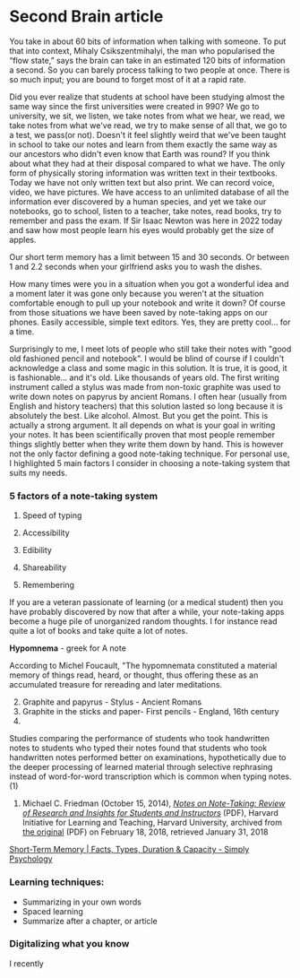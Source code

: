 # Second Brain article
You take in about 60 bits of information when talking with someone. To put that into context, Mihaly Csikszentmihalyi, the man who popularised the “flow state,” says the brain can take in an estimated 120 bits of information a second. So you can barely process talking to two people at once. There is so much input; you are bound to forget most of it at a rapid rate.

Did you ever realize that students at school have been studying almost the same way since the first universities were created in 990? We go to university, we sit, we listen, we take notes from what we hear, we read, we take notes from what we've read, we try to make sense of all that, we go to a test, we pass(or not). Doesn't it feel slightly weird that we've been taught in school to take our notes and learn from them exactly the same way as our ancestors who didn't even know that Earth was round? If you think about what they had at their disposal compared to what we have. The only form of physically storing information was written text in their textbooks. Today we have not only written text but also print. We can record voice, video, we have pictures. We have access to an unlimited database of all the information ever discovered by a human species, and yet we take our notebooks, go to school, listen to a teacher, take notes, read books, try to remember and pass the exam. If Sir Isaac Newton was here in 2022 today and saw how most people learn his eyes would probably get the size of apples.


Our short term memory has a limit between 15 and 30 seconds. Or between 1 and 2.2 seconds when your girlfriend asks you to wash the dishes. 

How many times were you in a situation when you got a wonderful idea and a moment later it was gone only because you weren't at the situation comfortable enough to pull up your notebook and write it down? Of course from those situations we have been saved by note-taking apps on our phones. Easily accessible, simple text editors. Yes, they are pretty cool... for a time.

Surprisingly to me, I meet lots of people who still take their notes with "good old fashioned pencil and notebook". I would be blind of course if I couldn't acknowledge a class and some magic in this solution. It is true, it is good, it is fashionable... and it's old. Like thousands of years old. The first writing instrument called a stylus was made from non-toxic graphite was used to write down notes on papyrus by ancient Romans. I often hear (usually from English and history teachers) that this solution lasted so long because it is absolutely the best. Like alcohol. Almost. But you get the point. This is actually a strong argument. It all depends on what is your goal in writing your notes. It has been scientifically proven that most people remember things slightly better when they write them down by hand. This is however not the only factor defining a good note-taking technique. For personal use, I highlighted 5 main factors I consider in choosing a note-taking system that suits my needs.

### 5 factors of a note-taking system
1. Speed of typing

3. Accessibility
4. Edibility
5. Shareability
6. Remembering

If you are a veteran passionate of learning (or a medical student) then you have probably discovered by now that after a while, your note-taking apps become a huge pile of unorganized random thoughts. I for instance read quite a lot of books and take quite a lot of notes.  
 

**Hypomnema** - greek for A note

According to Michel Foucault, "The hypomnemata constituted a material memory of things read, heard, or thought, thus offering these as an accumulated treasure for rereading and later meditations.


2. Graphite and papyrus - Stylus - Ancient Romans
3. Graphite in the sticks and paper- First pencils - England, 16th century
4. 


Studies comparing the performance of students who took handwritten notes to students who typed their notes found that students who took handwritten notes performed better on examinations, hypothetically due to the deeper processing of learned material through selective rephrasing instead of word-for-word transcription which is common when typing notes.(1)


1.   Michael C. Friedman (October 15, 2014), [_Notes on Note-Taking: Review of Research and Insights for Students and Instructors_](https://web.archive.org/web/20180218171829/http://hilt.harvard.edu/files/hilt/files/notetaking_0.pdf) (PDF), Harvard Initiative for Learning and Teaching, Harvard University, archived from [the original](https://hilt.harvard.edu/files/hilt/files/notetaking_0.pdf) (PDF) on February 18, 2018, retrieved January 31, 2018

[Short-Term Memory | Facts, Types, Duration & Capacity - Simply Psychology](https://www.simplypsychology.org/short-term-memory.html)

### Learning techniques: 
- Summarizing in your own words
- Spaced learning
- Summarize after a chapter, or article


### Digitalizing what you know
I recently 

